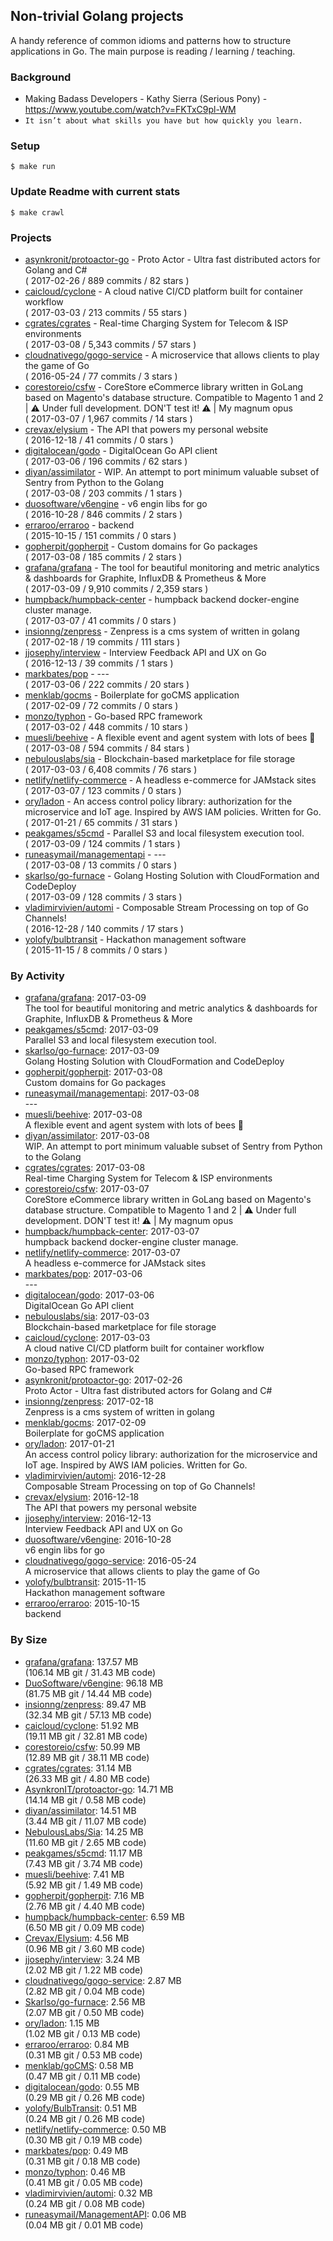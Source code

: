 ## Non-trivial Golang projects

A handy reference of common idioms and patterns how to structure applications in Go.
The main purpose is reading / learning / teaching.

### Background
  - Making Badass Developers - Kathy Sierra (Serious Pony) - https://www.youtube.com/watch?v=FKTxC9pl-WM
  - `It isn’t about what skills you have but how quickly you learn.`

### Setup

    $ make run

### Update Readme with current stats

    $ make crawl

### Projects
<!-- PROJECTS_LIST -->
- [asynkronit/protoactor-go](https://github.com/asynkronit/protoactor-go) - Proto Actor - Ultra fast distributed actors for Golang and C# <br/> ( 2017-02-26 / 889 commits / 82 stars )
- [caicloud/cyclone](https://github.com/caicloud/cyclone) - A cloud native CI/CD platform built for container workflow <br/> ( 2017-03-03 / 213 commits / 55 stars )
- [cgrates/cgrates](https://github.com/cgrates/cgrates) - Real-time Charging System for Telecom & ISP environments <br/> ( 2017-03-08 / 5,343 commits / 57 stars )
- [cloudnativego/gogo-service](https://github.com/cloudnativego/gogo-service) - A microservice that allows clients to play the game of Go <br/> ( 2016-05-24 / 77 commits / 3 stars )
- [corestoreio/csfw](https://github.com/corestoreio/csfw) - CoreStore eCommerce library written in GoLang based on Magento's database structure. Compatible to Magento 1 and 2 | ⚠️ Under full development. DON'T test it! ⚠️ | My magnum opus <br/> ( 2017-03-07 / 1,967 commits / 14 stars )
- [crevax/elysium](https://github.com/crevax/elysium) - The API that powers my personal website <br/> ( 2016-12-18 / 41 commits / 0 stars )
- [digitalocean/godo](https://github.com/digitalocean/godo) - DigitalOcean Go API client <br/> ( 2017-03-06 / 196 commits / 62 stars )
- [diyan/assimilator](https://github.com/diyan/assimilator) - WIP. An attempt to port minimum valuable subset of Sentry from Python to the Golang <br/> ( 2017-03-08 / 203 commits / 1 stars )
- [duosoftware/v6engine](https://github.com/duosoftware/v6engine) - v6 engin libs for go  <br/> ( 2016-10-28 / 846 commits / 2 stars )
- [erraroo/erraroo](https://github.com/erraroo/erraroo) - backend <br/> ( 2015-10-15 / 151 commits / 0 stars )
- [gopherpit/gopherpit](https://github.com/gopherpit/gopherpit) - Custom domains for Go packages <br/> ( 2017-03-08 / 185 commits / 2 stars )
- [grafana/grafana](https://github.com/grafana/grafana) - The tool for beautiful monitoring and metric analytics & dashboards for Graphite, InfluxDB & Prometheus & More <br/> ( 2017-03-09 / 9,910 commits / 2,359 stars )
- [humpback/humpback-center](https://github.com/humpback/humpback-center) - humpback backend docker-engine cluster manage. <br/> ( 2017-03-07 / 41 commits / 0 stars )
- [insionng/zenpress](https://github.com/insionng/zenpress) - Zenpress is a cms system of written in golang <br/> ( 2017-02-18 / 19 commits / 111 stars )
- [jjosephy/interview](https://github.com/jjosephy/interview) - Interview Feedback API and UX on Go <br/> ( 2016-12-13 / 39 commits / 1 stars )
- [markbates/pop](https://github.com/markbates/pop) - --- <br/> ( 2017-03-06 / 222 commits / 20 stars )
- [menklab/gocms](https://github.com/menklab/gocms) - Boilerplate for goCMS application <br/> ( 2017-02-09 / 72 commits / 0 stars )
- [monzo/typhon](https://github.com/monzo/typhon) - Go-based RPC framework <br/> ( 2017-03-02 / 448 commits / 10 stars )
- [muesli/beehive](https://github.com/muesli/beehive) - A flexible event and agent system with lots of bees 🐝 <br/> ( 2017-03-08 / 594 commits / 84 stars )
- [nebulouslabs/sia](https://github.com/nebulouslabs/sia) - Blockchain-based marketplace for file storage <br/> ( 2017-03-03 / 6,408 commits / 76 stars )
- [netlify/netlify-commerce](https://github.com/netlify/netlify-commerce) - A headless e-commerce for JAMstack sites <br/> ( 2017-03-07 / 123 commits / 0 stars )
- [ory/ladon](https://github.com/ory/ladon) - An access control policy library: authorization for the microservice and IoT age. Inspired by AWS IAM policies. Written for Go. <br/> ( 2017-01-21 / 65 commits / 31 stars )
- [peakgames/s5cmd](https://github.com/peakgames/s5cmd) - Parallel S3 and local filesystem execution tool. <br/> ( 2017-03-09 / 124 commits / 1 stars )
- [runeasymail/managementapi](https://github.com/runeasymail/managementapi) - --- <br/> ( 2017-03-08 / 13 commits / 0 stars )
- [skarlso/go-furnace](https://github.com/skarlso/go-furnace) - Golang Hosting Solution with CloudFormation and CodeDeploy <br/> ( 2017-03-09 / 128 commits / 3 stars )
- [vladimirvivien/automi](https://github.com/vladimirvivien/automi) - Composable Stream Processing on top of Go Channels! <br/> ( 2016-12-28 / 140 commits / 17 stars )
- [yolofy/bulbtransit](https://github.com/yolofy/bulbtransit) - Hackathon management software <br/> ( 2015-11-15 / 8 commits / 0 stars )
<!-- /PROJECTS_LIST -->

### By Activity
<!-- ACTIVITY_LIST -->
- [grafana/grafana](https://github.com/grafana/grafana): 2017-03-09 <br/> The tool for beautiful monitoring and metric analytics & dashboards for Graphite, InfluxDB & Prometheus & More
- [peakgames/s5cmd](https://github.com/peakgames/s5cmd): 2017-03-09 <br/> Parallel S3 and local filesystem execution tool.
- [skarlso/go-furnace](https://github.com/skarlso/go-furnace): 2017-03-09 <br/> Golang Hosting Solution with CloudFormation and CodeDeploy
- [gopherpit/gopherpit](https://github.com/gopherpit/gopherpit): 2017-03-08 <br/> Custom domains for Go packages
- [runeasymail/managementapi](https://github.com/runeasymail/managementapi): 2017-03-08 <br/> ---
- [muesli/beehive](https://github.com/muesli/beehive): 2017-03-08 <br/> A flexible event and agent system with lots of bees 🐝
- [diyan/assimilator](https://github.com/diyan/assimilator): 2017-03-08 <br/> WIP. An attempt to port minimum valuable subset of Sentry from Python to the Golang
- [cgrates/cgrates](https://github.com/cgrates/cgrates): 2017-03-08 <br/> Real-time Charging System for Telecom & ISP environments
- [corestoreio/csfw](https://github.com/corestoreio/csfw): 2017-03-07 <br/> CoreStore eCommerce library written in GoLang based on Magento's database structure. Compatible to Magento 1 and 2 | ⚠️ Under full development. DON'T test it! ⚠️ | My magnum opus
- [humpback/humpback-center](https://github.com/humpback/humpback-center): 2017-03-07 <br/> humpback backend docker-engine cluster manage.
- [netlify/netlify-commerce](https://github.com/netlify/netlify-commerce): 2017-03-07 <br/> A headless e-commerce for JAMstack sites
- [markbates/pop](https://github.com/markbates/pop): 2017-03-06 <br/> ---
- [digitalocean/godo](https://github.com/digitalocean/godo): 2017-03-06 <br/> DigitalOcean Go API client
- [nebulouslabs/sia](https://github.com/nebulouslabs/sia): 2017-03-03 <br/> Blockchain-based marketplace for file storage
- [caicloud/cyclone](https://github.com/caicloud/cyclone): 2017-03-03 <br/> A cloud native CI/CD platform built for container workflow
- [monzo/typhon](https://github.com/monzo/typhon): 2017-03-02 <br/> Go-based RPC framework
- [asynkronit/protoactor-go](https://github.com/asynkronit/protoactor-go): 2017-02-26 <br/> Proto Actor - Ultra fast distributed actors for Golang and C#
- [insionng/zenpress](https://github.com/insionng/zenpress): 2017-02-18 <br/> Zenpress is a cms system of written in golang
- [menklab/gocms](https://github.com/menklab/gocms): 2017-02-09 <br/> Boilerplate for goCMS application
- [ory/ladon](https://github.com/ory/ladon): 2017-01-21 <br/> An access control policy library: authorization for the microservice and IoT age. Inspired by AWS IAM policies. Written for Go.
- [vladimirvivien/automi](https://github.com/vladimirvivien/automi): 2016-12-28 <br/> Composable Stream Processing on top of Go Channels!
- [crevax/elysium](https://github.com/crevax/elysium): 2016-12-18 <br/> The API that powers my personal website
- [jjosephy/interview](https://github.com/jjosephy/interview): 2016-12-13 <br/> Interview Feedback API and UX on Go
- [duosoftware/v6engine](https://github.com/duosoftware/v6engine): 2016-10-28 <br/> v6 engin libs for go 
- [cloudnativego/gogo-service](https://github.com/cloudnativego/gogo-service): 2016-05-24 <br/> A microservice that allows clients to play the game of Go
- [yolofy/bulbtransit](https://github.com/yolofy/bulbtransit): 2015-11-15 <br/> Hackathon management software
- [erraroo/erraroo](https://github.com/erraroo/erraroo): 2015-10-15 <br/> backend
<!-- /ACTIVITY_LIST -->

### By Size
<!-- SIZE_LIST -->
- [grafana/grafana](https://github.com/grafana/grafana): 137.57 MB<br/>  (106.14 MB git / 31.43 MB code)
- [DuoSoftware/v6engine](https://github.com/DuoSoftware/v6engine): 96.18 MB<br/>  (81.75 MB git / 14.44 MB code)
- [insionng/zenpress](https://github.com/insionng/zenpress): 89.47 MB<br/>  (32.34 MB git / 57.13 MB code)
- [caicloud/cyclone](https://github.com/caicloud/cyclone): 51.92 MB<br/>  (19.11 MB git / 32.81 MB code)
- [corestoreio/csfw](https://github.com/corestoreio/csfw): 50.99 MB<br/>  (12.89 MB git / 38.11 MB code)
- [cgrates/cgrates](https://github.com/cgrates/cgrates): 31.14 MB<br/>  (26.33 MB git / 4.80 MB code)
- [AsynkronIT/protoactor-go](https://github.com/AsynkronIT/protoactor-go): 14.71 MB<br/>  (14.14 MB git / 0.58 MB code)
- [diyan/assimilator](https://github.com/diyan/assimilator): 14.51 MB<br/>  (3.44 MB git / 11.07 MB code)
- [NebulousLabs/Sia](https://github.com/NebulousLabs/Sia): 14.25 MB<br/>  (11.60 MB git / 2.65 MB code)
- [peakgames/s5cmd](https://github.com/peakgames/s5cmd): 11.17 MB<br/>  (7.43 MB git / 3.74 MB code)
- [muesli/beehive](https://github.com/muesli/beehive): 7.41 MB<br/>  (5.92 MB git / 1.49 MB code)
- [gopherpit/gopherpit](https://github.com/gopherpit/gopherpit): 7.16 MB<br/>  (2.76 MB git / 4.40 MB code)
- [humpback/humpback-center](https://github.com/humpback/humpback-center): 6.59 MB<br/>  (6.50 MB git / 0.09 MB code)
- [Crevax/Elysium](https://github.com/Crevax/Elysium): 4.56 MB<br/>  (0.96 MB git / 3.60 MB code)
- [jjosephy/interview](https://github.com/jjosephy/interview): 3.24 MB<br/>  (2.02 MB git / 1.22 MB code)
- [cloudnativego/gogo-service](https://github.com/cloudnativego/gogo-service): 2.87 MB<br/>  (2.82 MB git / 0.04 MB code)
- [Skarlso/go-furnace](https://github.com/Skarlso/go-furnace): 2.56 MB<br/>  (2.07 MB git / 0.50 MB code)
- [ory/ladon](https://github.com/ory/ladon): 1.15 MB<br/>  (1.02 MB git / 0.13 MB code)
- [erraroo/erraroo](https://github.com/erraroo/erraroo): 0.84 MB<br/>  (0.31 MB git / 0.53 MB code)
- [menklab/goCMS](https://github.com/menklab/goCMS): 0.58 MB<br/>  (0.47 MB git / 0.11 MB code)
- [digitalocean/godo](https://github.com/digitalocean/godo): 0.55 MB<br/>  (0.29 MB git / 0.26 MB code)
- [yolofy/BulbTransit](https://github.com/yolofy/BulbTransit): 0.51 MB<br/>  (0.24 MB git / 0.26 MB code)
- [netlify/netlify-commerce](https://github.com/netlify/netlify-commerce): 0.50 MB<br/>  (0.30 MB git / 0.19 MB code)
- [markbates/pop](https://github.com/markbates/pop): 0.49 MB<br/>  (0.31 MB git / 0.18 MB code)
- [monzo/typhon](https://github.com/monzo/typhon): 0.46 MB<br/>  (0.41 MB git / 0.05 MB code)
- [vladimirvivien/automi](https://github.com/vladimirvivien/automi): 0.32 MB<br/>  (0.24 MB git / 0.08 MB code)
- [runeasymail/ManagementAPI](https://github.com/runeasymail/ManagementAPI): 0.06 MB<br/>  (0.04 MB git / 0.01 MB code)
<!-- /SIZE_LIST -->
